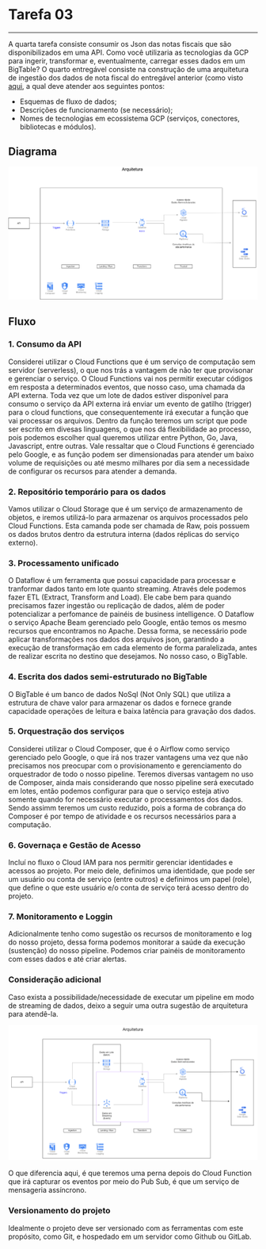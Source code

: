 # Tarefa 03
---
A quarta tarefa consiste consumir os Json das notas fiscais que são disponibilizados em uma API. Como você utilizaria as tecnologias da GCP para ingerir, transformar e, eventualmente, carregar esses dados em um BigTable? O quarto entregável consiste na construção de uma arquitetura de ingestão dos dados de nota fiscal do entregável anterior (como visto [aqui](https://www.crystalloids.com/hs-fs/hubfs/Screenshot%202022-02-04%20at%2009-44-40-png.png?width=1232&name=Screenshot%202022-02-04%20at%2009-44-40-png.png"), a qual deve atender aos seguintes pontos:

- Esquemas de fluxo de dados;
- Descrições de funcionamento (se necessário);
- Nomes de tecnologias em ecossistema GCP (serviços, conectores, bibliotecas e módulos).

## Diagrama

![image](./img/arquitetura-sugerida_batch.png)

## Fluxo

### 1. Consumo da API
Considerei utilizar o Cloud Functions que é um serviço de computação sem servidor (serverless), o que nos trás a vantagem de não ter que provisonar e gerenciar o serviço. 
O Cloud Functions vai nos permitir executar códigos em resposta a determinados eventos, que nosso caso, uma chamada da API externa. Toda vez que um lote de dados estiver disponível para consumo o serviço da API externa irá enviar um evento de gatilho (trigger) para o cloud functions, que consequentemente irá executar a função que vai processar os arquivos. Dentro da função teremos um script que pode ser escrito em divesas linguagens, o que nos dá flexibilidade ao processo, pois podemos escolher qual queremos utilizar entre Python, Go, Java, Javascript, entre outras.
Vale ressaltar que o Cloud Functions é gerenciado pelo Google, e as função podem ser dimensionadas para atender um baixo volume de requisições ou até mesmo milhares por dia sem a necessidade de configurar os recursos para atender a demanda.

### 2. Repositório temporário para os dados
Vamos utilizar o Cloud Storage que é um serviço de armazenamento de objetos, e iremos utilizá-lo para armazenar os arquivos processados pelo Cloud Functions. Esta camanda pode ser chamada de Raw, pois possuem os dados brutos dentro da estrutura interna (dados réplicas do serviço externo).

### 3. Processamento unificado
O Dataflow é um ferramenta que possui capacidade para processar e tranformar dados tanto em lote quanto streaming. Através dele podemos fazer ETL (Extract, Transform and Load).
Ele cabe bem para quando precisamos fazer ingestão ou replicação de dados, além de poder potencializar a perfomance de painéis de business intelligence.
O Dataflow o serviço Apache Beam gerenciado pelo Google, então temos os mesmo recursos que encontramos no Apache.
Dessa forma, se necessário pode aplicar transformações nos dados dos arquivos json, garantindo a execução de transformação em cada elemento de forma paralelizada, antes de realizar escrita no destino que desejamos. No nosso caso, o BigTable.

### 4. Escrita dos dados semi-estruturado no BigTable
O BigTable é um banco de dados NoSql (Not Only SQL) que utiliza a estrutura de chave valor para armazenar os dados e fornece grande capacidade operações de leitura e baixa latência para gravação dos dados.

### 5. Orquestração dos serviços
Considerei utilizar o Cloud Composer, que é o Airflow como serviço gerenciado pelo Google, o que irá nos trazer vantagens uma vez que não precisamos nos preocupar com o provisionamento e gerenciamento do orquestrador de todo o nosso pipeline. Teremos diversas vantagem no uso de Composer, ainda mais considerando que nosso pipeline será executado em lotes, então podemos configurar para que o serviço esteja ativo somente quando for necessário executar o processamentos dos dados. Sendo assimm teremos um custo reduzido, pois a forma de cobrança do Composer é por tempo de atividade e os recursos necessários para a computação.

### 6. Governaça e Gestão de Acesso
Incluí no fluxo o Cloud IAM para nos permitir gerenciar identidades e acessos ao projeto.
Por meio dele, definimos uma identidade, que pode ser um usuário ou conta de serviço (entre outros) e definimos um papel (role), que define o que este usuário e/o conta de serviço terá acesso dentro do projeto.

### 7. Monitoramento e Loggin
Adicionalmente tenho como sugestão os recursos de monitoramento e log do nosso projeto, dessa forma podemos monitorar a saúde da execução (sustenção) do nosso pipeline. Podemos criar painéis de monitoramento com esses dados e até criar alertas.

### Consideração adicional
Caso exista a possibilidade/necessidade de executar um pipeline em modo de streaming de dados, deixo a seguir uma outra sugestão de arquitetura para atendê-la.

![image](./img/arquitetura-sugerida.png)

O que diferencia aqui, é que teremos uma perna depois do Cloud Function que irá capturar os eventos por meio do Pub Sub, é que um serviço de mensageria assíncrono.

### Versionamento do projeto
Idealmente o projeto deve ser versionado com as ferramentas com este propósito, como Git, e hospedado em um servidor como Github ou GitLab.



